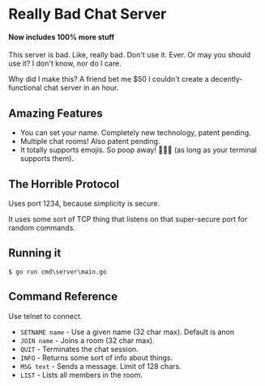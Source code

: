 # Really Bad Chat Server
#### Now includes 100% more stuff

This server is bad. Like, really bad. Don't use it. Ever. Or may you should use it? I don't 
know, nor do I care. 

Why did I make this? A friend bet me $50 I couldn't create a decently-functional chat server in an hour.

## Amazing Features

- You can set your name. Completely new technology, patent pending.
- Multiple chat rooms! Also patent pending.
- It totally supports emojis. So poop away! 💩💩💩 (as long as your terminal supports them).

## The Horrible Protocol

Uses port 1234, because simplicity is secure. 

It uses some sort of TCP thing that listens on that super-secure port for random commands.

## Running it

`$ go run cmd\server\main.go`

## Command Reference

Use telnet to connect. 

- `SETNAME name` - Use a given name (32 char max). Default is anon
- `JOIN name` - Joins a room (32 char max).
- `QUIT` - Terminates the chat session. 
- `INFO` - Returns some sort of info about things.
- `MSG text` - Sends a message. Limit of 128 chars. 
- `LIST` - Lists all members in the room.
